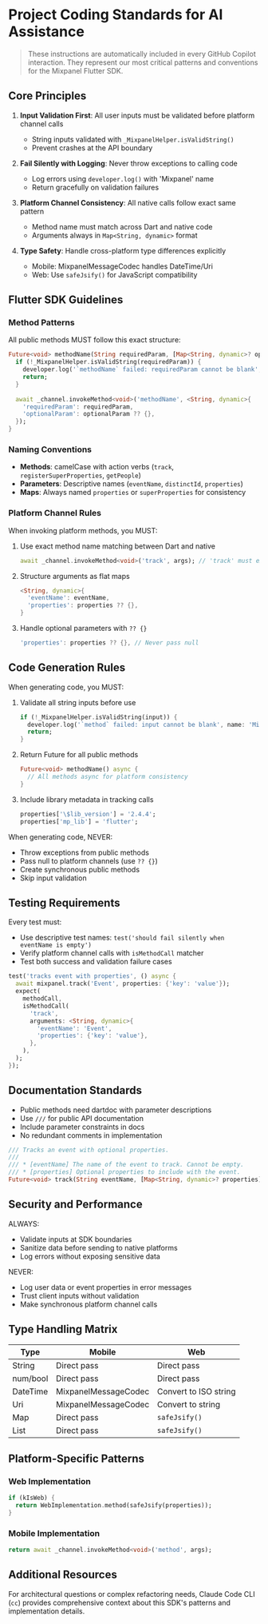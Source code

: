 # Project Coding Standards for AI Assistance

> These instructions are automatically included in every GitHub Copilot interaction. They represent our most critical patterns and conventions for the Mixpanel Flutter SDK.

## Core Principles

1. **Input Validation First**: All user inputs must be validated before platform channel calls
   - String inputs validated with `_MixpanelHelper.isValidString()`
   - Prevent crashes at the API boundary

2. **Fail Silently with Logging**: Never throw exceptions to calling code
   - Log errors using `developer.log()` with 'Mixpanel' name
   - Return gracefully on validation failures

3. **Platform Channel Consistency**: All native calls follow exact same pattern
   - Method name must match across Dart and native code
   - Arguments always in `Map<String, dynamic>` format

4. **Type Safety**: Handle cross-platform type differences explicitly
   - Mobile: MixpanelMessageCodec handles DateTime/Uri
   - Web: Use `safeJsify()` for JavaScript compatibility

## Flutter SDK Guidelines

### Method Patterns
All public methods MUST follow this exact structure:
```dart
Future<void> methodName(String requiredParam, [Map<String, dynamic>? optionalParam]) async {
  if (!_MixpanelHelper.isValidString(requiredParam)) {
    developer.log('`methodName` failed: requiredParam cannot be blank', name: 'Mixpanel');
    return;
  }
  
  await _channel.invokeMethod<void>('methodName', <String, dynamic>{
    'requiredParam': requiredParam,
    'optionalParam': optionalParam ?? {},
  });
}
```

### Naming Conventions
- **Methods**: camelCase with action verbs (`track`, `registerSuperProperties`, `getPeople`)
- **Parameters**: Descriptive names (`eventName`, `distinctId`, `properties`)
- **Maps**: Always named `properties` or `superProperties` for consistency

### Platform Channel Rules
When invoking platform methods, you MUST:
1. Use exact method name matching between Dart and native
   ```dart
   await _channel.invokeMethod<void>('track', args); // 'track' must exist in native
   ```

2. Structure arguments as flat maps
   ```dart
   <String, dynamic>{
     'eventName': eventName,
     'properties': properties ?? {},
   }
   ```

3. Handle optional parameters with `?? {}`
   ```dart
   'properties': properties ?? {}, // Never pass null
   ```

## Code Generation Rules

When generating code, you MUST:

1. Validate all string inputs before use
   ```dart
   if (!_MixpanelHelper.isValidString(input)) {
     developer.log('`method` failed: input cannot be blank', name: 'Mixpanel');
     return;
   }
   ```

2. Return Future<void> for all public methods
   ```dart
   Future<void> methodName() async {
     // All methods async for platform consistency
   }
   ```

3. Include library metadata in tracking calls
   ```dart
   properties['\$lib_version'] = '2.4.4';
   properties['mp_lib'] = 'flutter';
   ```

When generating code, NEVER:
- Throw exceptions from public methods
- Pass null to platform channels (use `?? {}`)
- Create synchronous public methods
- Skip input validation

## Testing Requirements

Every test must:
- Use descriptive test names: `test('should fail silently when eventName is empty')`
- Verify platform channel calls with `isMethodCall` matcher
- Test both success and validation failure cases

```dart
test('tracks event with properties', () async {
  await mixpanel.track('Event', properties: {'key': 'value'});
  expect(
    methodCall,
    isMethodCall(
      'track',
      arguments: <String, dynamic>{
        'eventName': 'Event',
        'properties': {'key': 'value'},
      },
    ),
  );
});
```

## Documentation Standards

- Public methods need dartdoc with parameter descriptions
- Use `///` for public API documentation
- Include parameter constraints in docs
- No redundant comments in implementation

```dart
/// Tracks an event with optional properties.
///
/// * [eventName] The name of the event to track. Cannot be empty.
/// * [properties] Optional properties to include with the event.
Future<void> track(String eventName, [Map<String, dynamic>? properties]) async {
```

## Security and Performance

ALWAYS:
- Validate inputs at SDK boundaries
- Sanitize data before sending to native platforms
- Log errors without exposing sensitive data

NEVER:
- Log user data or event properties in error messages
- Trust client inputs without validation
- Make synchronous platform channel calls

## Type Handling Matrix

| Type | Mobile | Web |
|------|---------|-----|
| String | Direct pass | Direct pass |
| num/bool | Direct pass | Direct pass |
| DateTime | MixpanelMessageCodec | Convert to ISO string |
| Uri | MixpanelMessageCodec | Convert to string |
| Map | Direct pass | `safeJsify()` |
| List | Direct pass | `safeJsify()` |

## Platform-Specific Patterns

### Web Implementation
```dart
if (kIsWeb) {
  return WebImplementation.method(safeJsify(properties));
}
```

### Mobile Implementation  
```dart
return await _channel.invokeMethod<void>('method', args);
```

## Additional Resources

For architectural questions or complex refactoring needs, Claude Code CLI (`cc`) provides comprehensive context about this SDK's patterns and implementation details.